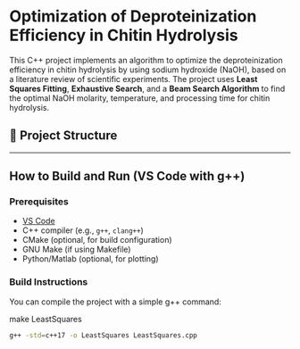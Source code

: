 # Optimization of Deproteinization Efficiency in Chitin Hydrolysis

This C++ project implements an algorithm to optimize the deproteinization efficiency in chitin hydrolysis by using sodium hydroxide (NaOH), based on a literature review of scientific experiments. The project uses **Least Squares Fitting**, **Exhaustive Search**, and a **Beam Search Algorithm** to find the optimal NaOH molarity, temperature, and processing time for chitin hydrolysis.

## 📘 Project Structure


---

## How to Build and Run (VS Code with g++)

### Prerequisites

- [VS Code](https://code.visualstudio.com/)
- C++ compiler (e.g., `g++`, `clang++`)
- CMake (optional, for build configuration)
- GNU Make (if using Makefile)
- Python/Matlab (optional, for plotting)

### Build Instructions

You can compile the project with a simple g++ command:

make LeastSquares

```bash
g++ -std=c++17 -o LeastSquares LeastSquares.cpp
